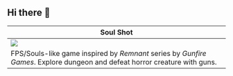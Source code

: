 ## Hi there 👋

<table>
  <thead>
    <tr>
      <th width="100%"><a>Soul Shot</a></th>
    </tr>
  </thead>
  <tbody>
    <tr>
      <td><img src="https://github.com/christophermrcl/christophermrcl/blob/main/img/soulshot.gif" style="margin:auto;"></td>
    </tr>
    <tr>
      <td valign="text-top">FPS/Souls-like game inspired by <i>Remnant</i> series by <i>Gunfire Games</i>. Explore dungeon and defeat horror creature with guns.</td>
    </tr>
  </tbody>
</table>
